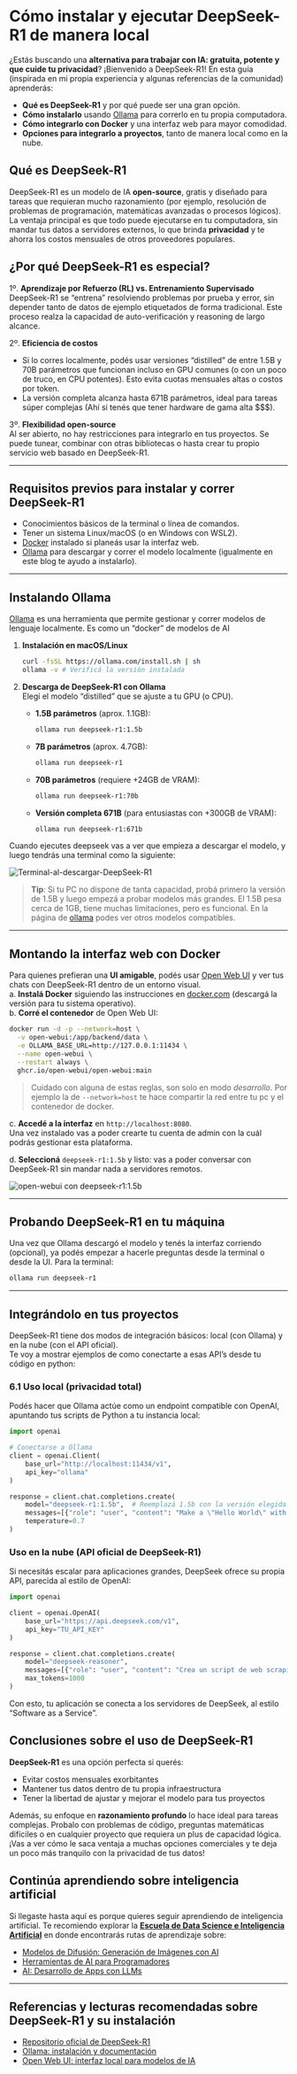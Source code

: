 # Cómo instalar y ejecutar DeepSeek-R1 de manera local

¿Estás buscando una **alternativa para trabajar con IA: gratuita, potente y que cuide tu privacidad**? ¡Bienvenido a DeepSeek-R1! En esta guía (inspirada en mi propia experiencia y algunas referencias de la comunidad) aprenderás:

*   **Qué es DeepSeek-R1** y por qué puede ser una gran opción.
*   **Cómo instalarlo** usando [Ollama](https://ollama.ai/) para correrlo en tu propia computadora.
*   **Cómo integrarlo con Docker** y una interfaz web para mayor comodidad.
*   **Opciones para integrarlo a proyectos**, tanto de manera local como en la nube.

## Qué es DeepSeek-R1

DeepSeek-R1 es un modelo de IA **open-source**, gratis y diseñado para tareas que requieran mucho razonamiento (por ejemplo, resolución de problemas de programación, matemáticas avanzadas o procesos lógicos). La ventaja principal es que todo puede ejecutarse en tu computadora, sin mandar tus datos a servidores externos, lo que brinda **privacidad** y te ahorra los costos mensuales de otros proveedores populares.

## ¿Por qué DeepSeek-R1 es especial?

1º. **Aprendizaje por Refuerzo (RL) vs. Entrenamiento Supervisado**  
DeepSeek-R1 se “entrena” resolviendo problemas por prueba y error, sin depender tanto de datos de ejemplo etiquetados de forma tradicional. Este proceso realza la capacidad de auto-verificación y reasoning de largo alcance.

2º. **Eficiencia de costos**

*   Si lo corres localmente, podés usar versiones “distilled” de entre 1.5B y 70B parámetros que funcionan incluso en GPU comunes (o con un poco de truco, en CPU potentes). Esto evita cuotas mensuales altas o costos por token.
*   La versión completa alcanza hasta 671B parámetros, ideal para tareas súper complejas (Ahí si tenés que tener hardware de gama alta $$$).

3º. **Flexibilidad open-source**  
Al ser abierto, no hay restricciones para integrarlo en tus proyectos. Se puede tunear, combinar con otras bibliotecas o hasta crear tu propio servicio web basado en DeepSeek-R1.

- - -

## Requisitos previos para instalar y correr DeepSeek-R1

*   Conocimientos básicos de la terminal o línea de comandos.
*   Tener un sistema Linux/macOS (o en Windows con WSL2).
*   [Docker](https://www.docker.com/) instalado si planeás usar la interfaz web.
*   [Ollama](https://ollama.ai/) para descargar y correr el modelo localmente (igualmente en este blog te ayudo a instalarlo).

- - -

## Instalando Ollama

[Ollama](https://ollama.ai/) es una herramienta que permite gestionar y correr modelos de lenguaje localmente. Es como un “docker” de modelos de AI

1.  **Instalación en macOS/Linux**
    
    ```bash
    curl -fsSL https://ollama.com/install.sh | sh
    ollama -v # Verificá la versión instalada
    ```
    
2.  **Descarga de DeepSeek-R1 con Ollama**  
    Elegí el modelo “distilled” que se ajuste a tu GPU (o CPU).
    
    *   **1.5B parámetros** (aprox. 1.1GB):
        
        ```bash
        ollama run deepseek-r1:1.5b
        ```
        
    *   **7B parámetros** (aprox. 4.7GB):
        
        ```bash
        ollama run deepseek-r1
        ```
        
    *   **70B parámetros** (requiere +24GB de VRAM):
        
        ```bash
        ollama run deepseek-r1:70b
        ```
        
    *   **Versión completa 671B** (para entusiastas con +300GB de VRAM):
        
        ```bash
        ollama run deepseek-r1:671b
        ```
        

Cuando ejecutes deepseek vas a ver que empieza a descargar el modelo, y luego tendrás una terminal como la siguiente:

![Terminal-al-descargar-DeepSeek-R1](https://static.platzi.com/ms-landings-admin/media/hola_deepseek_e69e0f5b05.png)

> **Tip**: Si tu PC no dispone de tanta capacidad, probá primero la versión de 1.5B y luego empezá a probar modelos más grandes. El 1.5B pesa cerca de 1GB, tiene muchas limitaciones, pero es funcional. En la página de [ollama](https://ollama.com/library/deepseek-r1) podes ver otros modelos compatibles.

- - -

## Montando la interfaz web con Docker

Para quienes prefieran una **UI amigable**, podés usar [Open Web UI](https://github.com/open-webui/open-webui) y ver tus chats con DeepSeek-R1 dentro de un entorno visual.  
a. **Instalá Docker** siguiendo las instrucciones en [docker.com](https://www.docker.com/) (descargá la versión para tu sistema operativo).  
b. **Corré el contenedor** de Open Web UI:

```bash
docker run -d -p --network=host \
  -v open-webui:/app/backend/data \
  -e OLLAMA_BASE_URL=http://127.0.0.1:11434 \
  --name open-webui \
  --restart always \
  ghcr.io/open-webui/open-webui:main  
```

> Cuidado con alguna de estas reglas, son solo en modo _desarrollo_. Por ejemplo la de `--network=host` te hace compartir la red entre tu pc y el contenedor de docker.

c. **Accedé a la interfaz** en `http://localhost:8080`.  
Una vez instalado vas a poder crearte tu cuenta de admin con la cuál podrás gestionar esta plataforma.

d. **Seleccioná** `deepseek-r1:1.5b` y listo: vas a poder conversar con DeepSeek-R1 sin mandar nada a servidores remotos.

![open-webui con deepseek-r1:1.5b](https://static.platzi.com/ms-landings-admin/media/screenshot_deepseek_upload_7fabdfb5af.png)

- - -

## Probando DeepSeek-R1 en tu máquina

Una vez que Ollama descargó el modelo y tenés la interfaz corriendo (opcional), ya podés empezar a hacerle preguntas desde la terminal o desde la UI. Para la terminal:

```bash
ollama run deepseek-r1
```

- - -

## Integrándolo en tus proyectos

DeepSeek-R1 tiene dos modos de integración básicos: local (con Ollama) y en la nube (con el API oficial).  
Te voy a mostrar ejemplos de como conectarte a esas API’s desde tu código en python:

### 6.1 Uso local (privacidad total)

Podés hacer que Ollama actúe como un endpoint compatible con OpenAI, apuntando tus scripts de Python a tu instancia local:

```python
import openai

# Conectarse a Ollama
client = openai.Client(
    base_url="http://localhost:11434/v1",
    api_key="ollama"
)

response = client.chat.completions.create(
    model="deepseek-r1:1.5b",  # Reemplazá 1.5b con la versión elegida
    messages=[{"role": "user", "content": "Make a \"Hello World\" with go"}],
    temperature=0.7
)
```

### Uso en la nube (API oficial de DeepSeek-R1)

Si necesitás escalar para aplicaciones grandes, DeepSeek ofrece su propia API, parecida al estilo de OpenAI:

```python
import openai

client = openai.OpenAI(
    base_url="https://api.deepseek.com/v1",
    api_key="TU_API_KEY"
)

response = client.chat.completions.create(
    model="deepseek-reasoner",
    messages=[{"role": "user", "content": "Crea un script de web scraping con manejo de errores"}],
    max_tokens=1000
)
```

Con esto, tu aplicación se conecta a los servidores de DeepSeek, al estilo “Software as a Service”.


## Conclusiones sobre el uso de DeepSeek-R1

**DeepSeek-R1** es una opción perfecta si querés:

*   Evitar costos mensuales exorbitantes
*   Mantener tus datos dentro de tu propia infraestructura
*   Tener la libertad de ajustar y mejorar el modelo para tus proyectos

Además, su enfoque en **razonamiento profundo** lo hace ideal para tareas complejas. Probalo con problemas de código, preguntas matemáticas difíciles o en cualquier proyecto que requiera un plus de capacidad lógica. ¡Vas a ver cómo le saca ventaja a muchas opciones comerciales y te deja un poco más tranquilo con la privacidad de tus datos!

## Continúa aprendiendo sobre inteligencia artificial

Si llegaste hasta aquí es porque quieres seguir aprendiendo de inteligencia artificial. Te recomiendo explorar la **[Escuela de Data Science e Inteligencia Artificial](https://platzi.com/escuela/datos/)** en donde encontrarás rutas de aprendizaje sobre:

*   [Modelos de Difusión: Generación de Imágenes con AI](https://platzi.com/ruta/generacion-imagenes-ia/)
*   [Herramientas de AI para Programadores](https://platzi.com/ruta/datos-ia-devs/)
*   [AI: Desarrollo de Apps con LLMs](https://platzi.com/ruta/datos-llm/)

- - -

## Referencias y lecturas recomendadas sobre DeepSeek-R1 y su instalación

*   [Repositorio oficial de DeepSeek-R1](https://github.com/deepseek-r1/)
*   [Ollama: instalación y documentación](https://ollama.ai/)
*   [Open Web UI: interfaz local para modelos de IA](https://github.com/open-webui/open-webui)